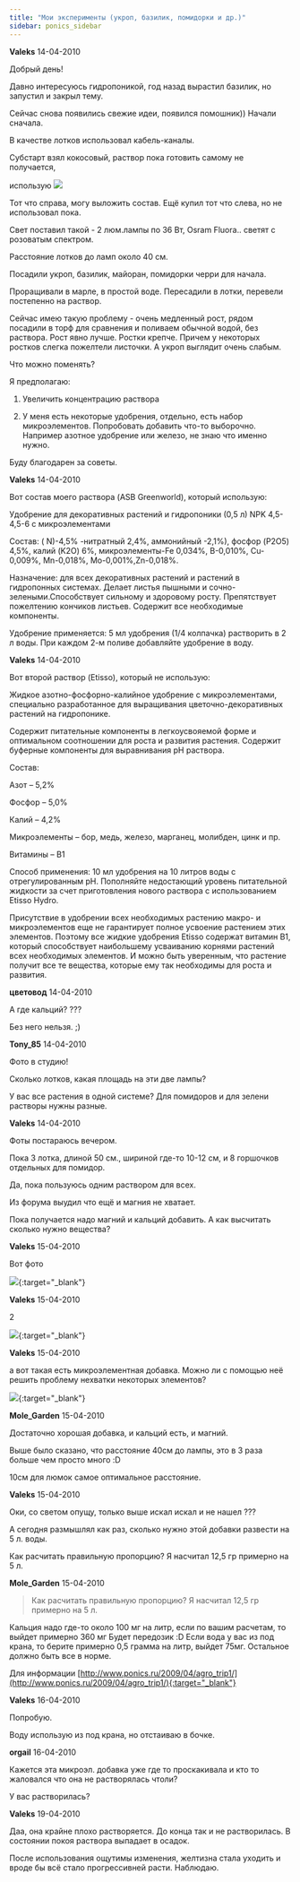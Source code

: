 ```yaml
---
title: "Мои эксперименты (укроп, базилик, помидорки и др.)"
sidebar: ponics_sidebar
---
```


**Valeks** 14-04-2010

Добрый день!

Давно интересуюсь гидропоникой, год назад вырастил базилик, но запустил и закрыл тему.

Сейчас снова появились свежие идеи, появился помошник)) Начали сначала.

В качестве лотков использовал кабель-каналы.

Субстарт взял кокосовый, раствор пока готовить самому не получается,

использую ![](http://rastok.net/shop/images/29.gif)

Тот что справа, могу выложить состав. Ещё купил тот что слева, но не использовал пока.

Свет поставил такой - 2 люм.лампы по 36 Вт, Osram Fluora.. светят с розоватым спектром.

Расстояние лотков до ламп около 40 см.

Посадили укроп, базилик, майоран, помидорки черри для начала.

Проращивали в марле, в простой воде. Пересадили в лотки, перевели постепенно на раствор.

Сейчас имею такую проблему - очень медленный рост, рядом посадили в торф для сравнения и поливаем обычной водой, без раствора. Рост явно лучше. Ростки крепче. Причем у некоторых ростков слегка пожелтели листочки. А укроп выглядит очень слабым.

Что можно поменять? 

Я предполагаю:

1. Увеличить концентрацию раствора

2. У меня есть некоторые удобрения, отдельно, есть набор микроэлементов. Попробовать добавить что-то выборочно. Например азотное удобрение или железо, не знаю что именно нужно.

Буду благодарен за советы.


**Valeks** 14-04-2010

Вот состав моего раствора (ASB Greenworld), который использую:

Удобрение для декоративных растений и гидропоники (0,5 л) NPK 4,5-4,5-6 с микроэлементами

Состав: ( N)-4,5% -нитратный 2,4%, аммонийный -2,1%), фосфор (P2O5) 4,5%, калий (K2O) 6%, микроэлементы-Fe 0,034%, B-0,010%, Cu-0,009%, Mn-0,018%, Mo-0,001%,Zn-0,018%.

Назначение: для всех декоративных растений и растений в гидропонных системах. Делает листья пышными и сочно-зелеными.Способствует сильному и здоровому росту. Препятствует пожелтению кончиков листьев. Содержит все необходимые компоненты.

Удобрение применяется: 5 мл удобрения (1/4 колпачка) растворить в 2 л воды. При каждом 2-м поливе добавляйте удобрение в воду.


**Valeks** 14-04-2010

Вот второй раствор (Etisso), который не использую:

Жидкое азотно-фосфорно-калийное удобрение с микроэлементами, специально разработанное для выращивания цветочно-декоративных растений на гидропонике.

Содержит питательные компоненты в легкоусвояемой форме и оптимальном соотношении для роста и развития растения. Содержит буферные компоненты для выравнивания рН раствора.

Состав:

Азот – 5,2%

Фосфор – 5,0%

Калий – 4,2%

Микроэлементы – бор, медь, железо, марганец, молибден, цинк и пр.

Витамины – В1

Способ применения: 10 мл удобрения на 10 литров воды с отрегулированным рН. Пополняйте недостающий уровень питательной жидкости за счет приготовления нового раствора с использованием Etisso Hydro.

Присутствие в удобрении всех необходимых растению макро- и микроэлементов еще не гарантирует полное усвоение растением этих элементов. Поэтому все жидкие удобрения Etisso содержат витамин B1, который способствует наибольшему усваиванию корнями растений всех необходимых элементов. И можно быть уверенным, что растение получит все те вещества, которые ему так необходимы для роста и развития.


**цветовод** 14-04-2010

А где кальций? ???

Без него нельзя. ;)


**Tony_85** 14-04-2010

Фото в студию!

Сколько лотков, какая площадь на эти две лампы?

У вас все растения в одной системе? Для помидоров и для зелени растворы нужны разные.


**Valeks** 14-04-2010

Фоты постараюсь вечером.

Пока 3 лотка, длиной 50 см., шириной где-то 10-12 см, и 8 горшочков отдельных для помидор.

Да, пока пользуюсь одним раствором для всех. 

Из форума выудил что ещё и магния не хватает. 

Пока получается надо магний и кальций добавить. А как высчитать сколько нужно вещества?


**Valeks** 15-04-2010

Вот фото

[![](/attachimages/1843_IMAGE_083.png)](https://t.me/ponics_ru_files/3723){:target="_blank"}

**Valeks** 15-04-2010

2

[![](/attachimages/1845_IMAGE_084.png)](https://t.me/ponics_ru_files/3724){:target="_blank"}

**Valeks** 15-04-2010

а вот такая есть микроэлементная добавка. Можно ли с помощью неё решить проблему нехватки некоторых элементов?

[![](/attachimages/1847_IMAGE_086.png)](https://t.me/ponics_ru_files/3725){:target="_blank"}

**Mole_Garden** 15-04-2010

Достаточно хорошая добавка, и кальций есть, и магний.

Выше было сказано, что расстояние 40см до лампы, это в 3 раза больше чем просто много :D

10см для люмок самое оптимальное расстояние. 


**Valeks** 15-04-2010

Оки, со светом опущу, только выше искал искал и не нашел ???

А сегодня размышлял как раз, сколько нужно этой добавки развести на 5 л. воды. 

Как расчитать правильную пропорцию? Я насчитал 12,5 гр примерно на 5 л.


**Mole_Garden** 15-04-2010

> Как расчитать правильную пропорцию? Я насчитал 12,5 гр примерно на 5 л.

Кальция надо где-то около 100 мг на литр, если по вашим расчетам, то выйдет примерно 360 мг Будет передозик :D Если вода у вас из под крана, то берите примерно 0,5 грамма на литр, выйдет 75мг. Остальное должно быть все в норме.

Для информации [http://www.ponics.ru/2009/04/agro_trip1/](http://www.ponics.ru/2009/04/agro_trip1/){:target="_blank"}


**Valeks** 16-04-2010

Попробую.

Воду использую из под крана, но отстаиваю в бочке.


**orgail** 16-04-2010

Кажется эта микроэл. добавка уже где то проскакивала и кто то жаловался что она не растворялась чтоли?

У вас растворилась?


**Valeks** 19-04-2010

Даа, она крайне плохо растворяется. До конца так и не растворилась. В состоянии покоя раствора выпадает в осадок.

После использования ощутимы изменения, желтизна стала уходить и вроде бы всё стало прогрессивней расти. Наблюдаю.


